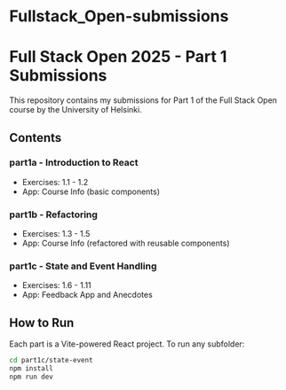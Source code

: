 # Fullstack_Open-submissions

# Full Stack Open 2025 - Part 1 Submissions

This repository contains my submissions for Part 1 of the Full Stack Open course by the University of Helsinki.

## Contents

### part1a - Introduction to React
- Exercises: 1.1 - 1.2
- App: Course Info (basic components)

### part1b - Refactoring
- Exercises: 1.3 - 1.5
- App: Course Info (refactored with reusable components)

### part1c - State and Event Handling
- Exercises: 1.6 - 1.11
- App: Feedback App and Anecdotes

## How to Run

Each part is a Vite-powered React project. To run any subfolder:

```bash
cd part1c/state-event
npm install
npm run dev
